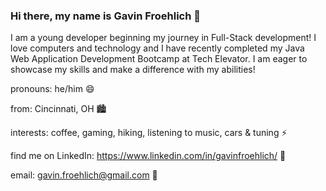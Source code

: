 ### Hi there, my name is Gavin Froehlich 👋

<!--
**g-froehlich/g-froehlich** is a ✨ _special_ ✨ repository because its `README.md` (this file) appears on your GitHub profile.

Here are some ideas to get you started:

- 🔭 I’m currently working on ...
- 🌱 I’m currently learning ...
- 👯 I’m looking to collaborate on ...
- 🤔 I’m looking for help with ...
- 💬 Ask me about ...
- 📫 How to reach me: ...
- 😄 Pronouns: ...
- ⚡ Fun fact: ...
-->

I am a young developer beginning my journey in Full-Stack development! I love computers and technology and I have recently completed my Java Web Application Development Bootcamp at Tech Elevator. I am eager to showcase my skills and make a difference with my abilities! 

pronouns: he/him 😄

from: Cincinnati, OH 🏙️

interests: coffee, gaming, hiking, listening to music, cars & tuning ⚡

find me on LinkedIn: https://www.linkedin.com/in/gavinfroehlich/ 🌱

email: gavin.froehlich@gmail.com 📨
